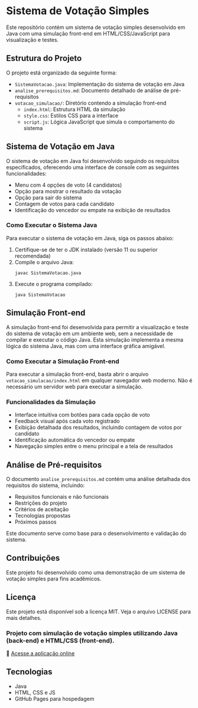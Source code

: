 # Sistema de Votação Simples

Este repositório contém um sistema de votação simples desenvolvido em Java com uma simulação front-end em HTML/CSS/JavaScript para visualização e testes.

## Estrutura do Projeto

O projeto está organizado da seguinte forma:

- `SistemaVotacao.java`: Implementação do sistema de votação em Java
- `analise_prerequisitos.md`: Documento detalhado de análise de pré-requisitos
- `votacao_simulacao/`: Diretório contendo a simulação front-end
  - `index.html`: Estrutura HTML da simulação
  - `style.css`: Estilos CSS para a interface
  - `script.js`: Lógica JavaScript que simula o comportamento do sistema

## Sistema de Votação em Java

O sistema de votação em Java foi desenvolvido seguindo os requisitos especificados, oferecendo uma interface de console com as seguintes funcionalidades:

- Menu com 4 opções de voto (4 candidatos)
- Opção para mostrar o resultado da votação
- Opção para sair do sistema
- Contagem de votos para cada candidato
- Identificação do vencedor ou empate na exibição de resultados

### Como Executar o Sistema Java

Para executar o sistema de votação em Java, siga os passos abaixo:

1. Certifique-se de ter o JDK instalado (versão 11 ou superior recomendada)
2. Compile o arquivo Java:
   ```
   javac SistemaVotacao.java
   ```
3. Execute o programa compilado:
   ```
   java SistemaVotacao
   ```

## Simulação Front-end

A simulação front-end foi desenvolvida para permitir a visualização e teste do sistema de votação em um ambiente web, sem a necessidade de compilar e executar o código Java. Esta simulação implementa a mesma lógica do sistema Java, mas com uma interface gráfica amigável.

### Como Executar a Simulação Front-end

Para executar a simulação front-end, basta abrir o arquivo `votacao_simulacao/index.html` em qualquer navegador web moderno. Não é necessário um servidor web para executar a simulação.

### Funcionalidades da Simulação

- Interface intuitiva com botões para cada opção de voto
- Feedback visual após cada voto registrado
- Exibição detalhada dos resultados, incluindo contagem de votos por candidato
- Identificação automática do vencedor ou empate
- Navegação simples entre o menu principal e a tela de resultados

## Análise de Pré-requisitos

O documento `analise_prerequisitos.md` contém uma análise detalhada dos requisitos do sistema, incluindo:

- Requisitos funcionais e não funcionais
- Restrições do projeto
- Critérios de aceitação
- Tecnologias propostas
- Próximos passos

Este documento serve como base para o desenvolvimento e validação do sistema.

## Contribuições

Este projeto foi desenvolvido como uma demonstração de um sistema de votação simples para fins acadêmicos.

## Licença

Este projeto está disponível sob a licença MIT. Veja o arquivo LICENSE para mais detalhes.

### Projeto com simulação de votação simples utilizando Java (back-end) e HTML/CSS (front-end).

🔗 [Acesse a aplicação online](https://erikacls.github.io/sistema_votacao/)

## Tecnologias
- Java
- HTML, CSS e JS
- GitHub Pages para hospedagem
